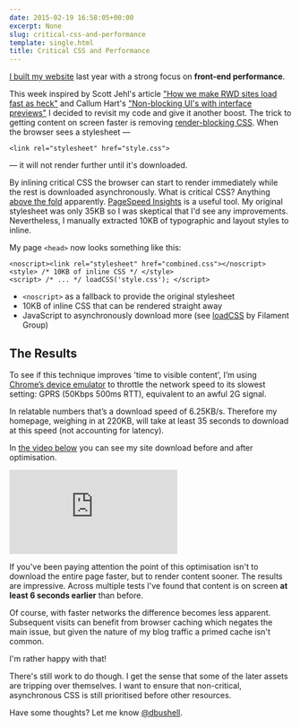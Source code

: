 ```yaml
---
date: 2015-02-19 16:58:05+00:00
excerpt: None
slug: critical-css-and-performance
template: single.html
title: Critical CSS and Performance
---
```


[I built my website](/2014/04/24/two-week-build/) last year with a strong focus on **front-end performance**.

This week inspired by Scott Jehl's article ["How we make RWD sites load fast as heck"](http://www.filamentgroup.com/lab/performance-rwd.html) and Callum Hart's ["Non-blocking UI's with interface previews"](http://www.callumhart.com/blog/non-blocking-uis-with-interface-previews) I decided to revisit my code and give it another boost. The trick to getting content on screen faster is removing [render-blocking CSS](https://developers.google.com/speed/docs/insights/OptimizeCSSDelivery). When the browser sees a stylesheet —

````markup
<link rel="stylesheet" href="style.css">
````

— it will not render further until it's downloaded.

By inlining critical CSS the browser can start to render immediately while the rest is downloaded asynchronously. What is critical CSS? Anything [above the fold](http://iamthefold.com/) apparently. [PageSpeed Insights](http://developers.google.com/speed/pagespeed/insights/) is a useful tool. My original stylesheet was only 35KB so I was skeptical that I'd see any improvements. Nevertheless, I manually extracted 10KB of typographic and layout styles to inline.

My page `<head>` now looks something like this:

````markup
<noscript><link rel="stylesheet" href="combined.css"></noscript>
<style> /* 10KB of inline CSS */ </style>
<script> /* ... */ loadCSS('style.css'); </script>
````

* `<noscript>` as a fallback to provide the original stylesheet
* 10KB of inline CSS that can be rendered straight away
* JavaScript to asynchronously download more (see [loadCSS](https://github.com/filamentgroup/loadCSS) by Filament Group)

## The Results

To see if this technique improves 'time to visible content', I’m using [Chrome’s device emulator](https://developer.chrome.com/devtools/docs/device-mode) to throttle the network speed to its slowest setting: GPRS (50Kbps 500ms RTT), equivalent to an awful 2G signal.

In relatable numbers that’s a download speed of 6.25KB/s. Therefore my homepage, weighing in at 220KB, will take at least 35 seconds to download at this speed (not accounting for latency).

In [the video below](https://vimeo.com/119967106) you can see my site download before and after optimisation.

<p class="b-post__image"><span class="b-fitvid" style="padding-top:56.25%"><iframe src="https://player.vimeo.com/video/119967106?color=99cc66" frameborder="0" allowfullscreen="allowfullscreen"></iframe></span></p>

If you've been paying attention the point of this optimisation isn't to download the entire page faster, but to render content sooner. The results are impressive. Across multiple tests I've found that content is on screen **at least 6 seconds earlier** than before.

Of course, with faster networks the difference becomes less apparent. Subsequent visits can benefit from browser caching which negates the main issue, but given the nature of my blog traffic a primed cache isn't common.

I'm rather happy with that!

There's still work to do though. I get the sense that some of the later assets are tripping over themselves. I want to ensure that non-critical, asynchronous CSS is still prioritised before other resources.

Have some thoughts? Let me know [@dbushell](http://twitter.com/dbushell).
